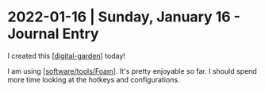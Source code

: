# 2022-01-16 | Sunday, January 16 - Journal Entry

I created this [[digital-garden]] today!

I am using [[software/tools/Foam]]. It's pretty enjoyable so far. I should spend more time looking at the hotkeys and configurations.


[//begin]: # "Autogenerated link references for markdown compatibility"
[digital-garden]: ../../meta/digital-garden.md "Digital-Garden"
[software/tools/Foam]: ../../software/tools/Foam.md "software/tools/Foam"
[//end]: # "Autogenerated link references"
